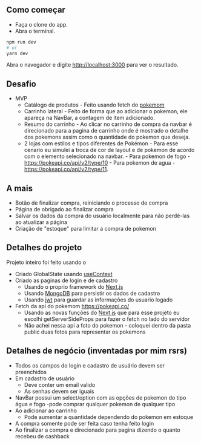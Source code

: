 ## Como começar

- Faça o clone do app.
- Abra o terminal.

```bash
npm run dev
# or
yarn dev
```

Abra o navegador e digite [http://localhost:3000](http://localhost:3000) para ver o resultado.

## Desafio

- MVP
  - Catálogo de produtos - Feito usando fetch do [pokemom](https://pokeapi.co/)
  - Carrinho lateral - Feito de forma que ao adicionar o pokemon, ele apareça na NavBar, a contagem de item adicionado.
  - Resumo do carrinho - Ao clicar no carrinho de compra da navbar é direcionado para a pagina de carrinho onde é mostrado o detalhe dos pokemons assim como o quantidade do pokemon que deseja.
  - 2 lojas com estilos e tipos diferentes de Pokémon - Para esse cenario eu simulei a troca de cor de layout e de pokemon de acordo com o elemento selecionado na navbar. - Para pokemon de fogo - https://pokeapi.co/api/v2/type/10 - Para pokemon de agua - https://pokeapi.co/api/v2/type/11.

## A mais

- Botão de finalizar compra, reiniciando o processo de compra
- Página de obrigado ao finalizar compra
- Salvar os dados da compra do usuário localmente para não perdê-las ao atualizar a página
- Criação de "estoque" para limitar a compra de pokemon

## Detalhes do projeto

Projeto inteiro foi feito usando o

- Criado GlobalState usando [useContext](https://pt-br.reactjs.org/docs/hooks-reference.html#usecontext)
- Criado as paginas de login e de cadastro
  - Usando o proprio framework do [Next.js](https://nextjs.org/docs)
  - Usando [MongoDB](https://docs.mongodb.com/cloud/) para persistir os dados de cadastro
  - Usando [jwt](https://jwt.io/) para guardar as informações do usuario logado
- Fetch da api do pokemom https://pokeapi.co/
  - Usando as novas funções do [Next.js](https://nextjs.org/docs) que para esse projeto eu escolhi getServerSideProps para fazer o fetch no lado do servidor
  - Não achei nessa api a foto do pokemon - coloquei dentro da pasta public duas fotos para representar os pokemons

## Detalhes de negócio (inventadas por mim rsrs)

- Todos os campos do login e cadastro de usuário devem ser preenchidos
- Em cadastro de usuário
  - Deve conter um email valido
  - As senhas devem ser iguais
- NavBar possui um select/option com as opções de pokemon do tipo água e fogo
  -pode comprar qualquer pokemon de qualquer tipo
- Ao adicionar ao carrinho
  - Pode aumentar a quantidade dependendo do pokemon em estoque
- A compra somente pode ser feita caso tenha feito login
- Ao finalizar a compra e direcionado para pagina dizendo o quanto recebeu de cashback
